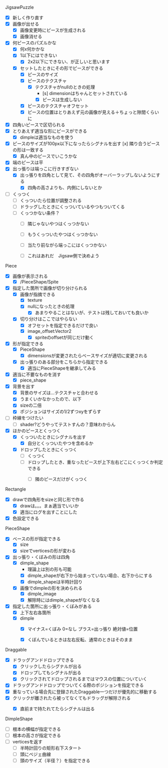 JigsawPuzzle
- [x] 新しく作り直す
- [x] 画像が出せる
  - [x] 画像変更時にピースが生成される
  - [x] 画像消せる
- [x] 何ピースのパズルかな
  - [x] 何x何かかな
  - [x] 1以下にはできない
    - [x] 2x2以下にできない、が正しいと思います
  - [x] セットしたときにその形でピースができる
    - [x] ピースのサイズ
    - [x] ピースのテクスチャ
      - [x] テクスチャがnullのときの処理
        - [s] dimensionはちゃんとセットされている
        - [x] ピースは生成しない
    - [x] ピースのテクスチャオフセット
    - [x] ピースの位置はとりあえず元の画像が見える＋ちょっと隙間くらいに
- [x] 四角いピースで区切られる
- [x] とりあえず適当な形にピースができる
  - [x] dimpleは適当なものを使う
- [x] ピースのサイズが100px以下になったらシグナルを出す
  [x] 隣り合うピースの形は一致する
  - [x] 真ん中のピースでいこうかな
- [x] 端のピースは平
- [x] 出っ張りは端っこに行きすぎない
    - [x] 出っ張りを四角として見て、その四角がオーバーラップしないようにする
        - [x] 四角の高さよりも、内側にしないとか
- [ ] くっつく
    - [ ] くっついたら位置が調整される
    - [ ] ドラッグしたときにくっついているやつもついてくる
  - [ ] くっつかない条件？
    - [ ] 隣じゃないやつはくっつかない
    - [ ] もうくっついたやつはくっつかない
    - [ ] 当たり前ながら端っこにはくっつかない
    - [ ] これはあれだ　Jigsaw側で決めよう


Piece
- [x] 画像が表示される
  - [x] /PieceShape/Spite
- [x] 指定した箇所で画像が切り分けられる
  - [x] 画像が指摘できる
    - [x] texture
    - [x] nullになったときの処理
      - [x] あまりやることはないが、テストは残しておいても良いか
  - [x] 切り分けはここではやらない
    - [x] オフセットを指定できるだけで良い
    - [x] image_offset:Vector2
      - [x] spriteのoffsetが同じだけ動く
- [x] 形が指定できる
  - [x] PieceShape
    - [x] dimensionsが変更されたらベースサイズが適切に変更される
  - [x] 出っ張りのある部分をこちらから指定できる
    - [x] 適当にPieceShapeを継承してみる
- [x] 適当に不要なものを消す
  - [x] piece_shape
- [x] 背景を出す
  - [x] 背景のサイズは…テクスチャと合わせる
  - [x] うまくいかなかったので、以下
  - [x] sizeの二倍
  - [x] ポジションはサイズの1/2ずつxyをずらす
- [ ] 枠線をつけたい
  - [ ] shader?どうやってテストすんの？意味わからん
- [x] ほかのピースとくっつく
  - [x] くっついたときにシグナルを出す
    - [x] 自分とくっついたやつを含めるか
  - [x] ドロップしたときにくっつく
    - [ ] くっつく
    - [ ] ドロップしたとき、重なったピースが上下左右どこにくっつくか判定できる
      - [ ] 隣のピースだけがくっつく


Rectangle
- [x] drawで四角形をsizeと同じ形で作る
  - [x] drawは。。。まぁ適当でいいか
  - [x] 適当にログを出すことにした
- [x] 色設定できる

PieceShape
- [x] ベースの形が指定できる
  - [x] size
  - [x] sizeでverticesの形が変わる
- [x] 出っ張り・くぼみの形は四角
  - [x] dimple_shape
    - 理論上は別の形も可能
    - [x] dimple_shapeが右下から始まっていない場合、右下からにする
    - [x] dimple_shapeは半時計回り
  - [x] 画像でdimpleの形を決められる
    - [x] dimple_image
    - [x] 解除時にはdimple_shapeがなくなる
- [x] 指定した箇所に出っ張り・くぼみがある
  - [x] 上下左右各箇所
  - [x] dimple
    - [x] マイナス=くぼみ 0=なし プラス=出っ張り 絶対値=位置
    - [x] くぼんでいるときは左右反転、通常のときはそのまま


Draggable
- [x] ドラッグアンドドロップできる
  - [x] クリックしたらシグナルが出る
  - [x] ドロップしてもシグナルが出る
  - [x] クリックされてドロップされるまではマウスの位置についていく
- [x] ドラッグアンドドロップでついてくる際のポジションを指定できる
- [x] 重なっている場合先に登録されたDraggable一つだけが優先的に移動する
- [x] クリックが離されたら被ってなくてもドラッグが解除される
  - [x] 直前まで持たれてたらシグナルは出る



DimpleShape
- [ ] 根本の横幅が指定できる
- [ ] 根本の高さが指定できる
- [ ] verticesを返す
  - [ ] 半時計回りの矩形右下スタート
  - [ ] 頭にベジェ曲線
  - [ ] 頭のサイズ（半径？）を指定できる
